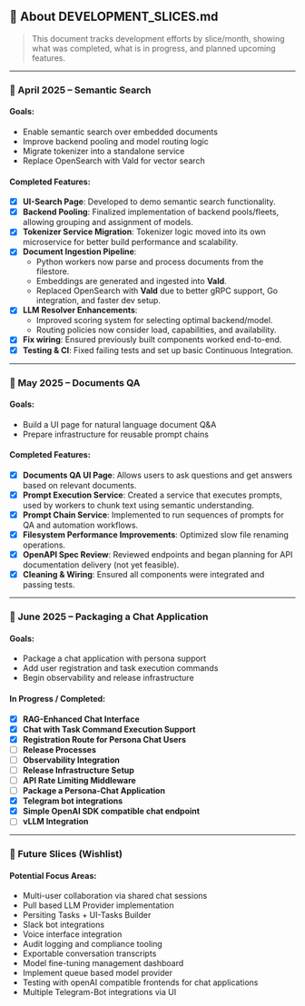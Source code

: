 ## 📄 About DEVELOPMENT_SLICES.md

> This document tracks development efforts by slice/month, showing what was completed, what is in progress, and planned upcoming features.

---

### 📅 April 2025 – Semantic Search

#### Goals:
- Enable semantic search over embedded documents
- Improve backend pooling and model routing logic
- Migrate tokenizer into a standalone service
- Replace OpenSearch with Vald for vector search

#### Completed Features:
- [x] **UI-Search Page**: Developed to demo semantic search functionality.
- [x] **Backend Pooling**: Finalized implementation of backend pools/fleets, allowing grouping and assignment of models.
- [x] **Tokenizer Service Migration**: Tokenizer logic moved into its own microservice for better build performance and scalability.
- [x] **Document Ingestion Pipeline**:
  - Python workers now parse and process documents from the filestore.
  - Embeddings are generated and ingested into **Vald**.
  - Replaced OpenSearch with **Vald** due to better gRPC support, Go integration, and faster dev setup.
- [x] **LLM Resolver Enhancements**:
  - Improved scoring system for selecting optimal backend/model.
  - Routing policies now consider load, capabilities, and availability.
- [x] **Fix wiring**: Ensured previously built components worked end-to-end.
- [x] **Testing & CI**: Fixed failing tests and set up basic Continuous Integration.

---

### 📅 May 2025 – Documents QA

#### Goals:
- Build a UI page for natural language document Q&A
- Prepare infrastructure for reusable prompt chains

#### Completed Features:
- [x] **Documents QA UI Page**: Allows users to ask questions and get answers based on relevant documents.
- [x] **Prompt Execution Service**: Created a service that executes prompts, used by workers to chunk text using semantic understanding.
- [x] **Prompt Chain Service**: Implemented to run sequences of prompts for QA and automation workflows.
- [x] **Filesystem Performance Improvements**: Optimized slow file renaming operations.
- [x] **OpenAPI Spec Review**: Reviewed endpoints and began planning for API documentation delivery (not yet feasible).
- [x] **Cleaning & Wiring**: Ensured all components were integrated and passing tests.

---

### 📅 June 2025 – Packaging a Chat Application

#### Goals:
- Package a chat application with persona support
- Add user registration and task execution commands
- Begin observability and release infrastructure

#### In Progress / Completed:
- [x] **RAG-Enhanced Chat Interface**
- [x] **Chat with Task Command Execution Support**
- [x] **Registration Route for Persona Chat Users**
- [ ] **Release Processes**
- [ ] **Observability Integration**
- [ ] **Release Infrastructure Setup**
- [ ] **API Rate Limiting Middleware**
- [ ] **Package a Persona-Chat Application**
- [x] **Telegram bot integrations**
- [x] **Simple OpenAI SDK compatible chat endpoint**
- [ ] **vLLM Integration**

---

### 📅 Future Slices (Wishlist)

#### Potential Focus Areas:
- Multi-user collaboration via shared chat sessions
- Pull based LLM Provider implementation
- Persiting Tasks + UI-Tasks Builder
- Slack bot integrations
- Voice interface integration
- Audit logging and compliance tooling
- Exportable conversation transcripts
- Model fine-tuning management dashboard
- Implement queue based model provider
- Testing with openAI compatible frontends for chat applications
- Multiple Telegram-Bot integrations via UI
